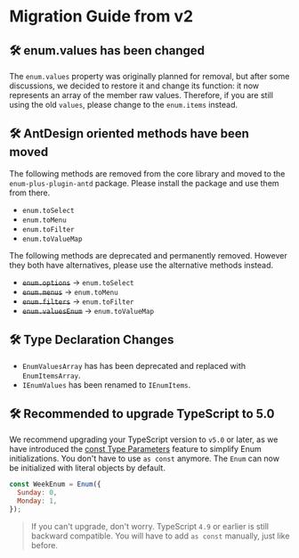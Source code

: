 # Migration Guide from v2

## 🛠 enum.values has been changed

The `enum.values` property was originally planned for removal, but after some discussions, we decided to restore it and change its function: it now represents an array of the member raw values. Therefore, if you are still using the old `values`, please change to the `enum.items` instead.

## 🛠 AntDesign oriented methods have been moved

The following methods are removed from the core library and moved to the `enum-plus-plugin-antd` package. Please install the package and use them from there.

- `enum.toSelect`
- `enum.toMenu`
- `enum.toFilter`
- `enum.toValueMap`

The following methods are deprecated and permanently removed. However they both have alternatives, please use the alternative methods instead.

- ~~`enum.options`~~ → `enum.toSelect`
- ~~`enum.menus`~~ → `enum.toMenu`
- ~~`enum.filters`~~ → `enum.toFilter`
- ~~`enum.valuesEnum`~~ → `enum.toValueMap`

## 🛠 Type Declaration Changes

- `EnumValuesArray` has has been deprecated and replaced with `EnumItemsArray`.
- `IEnumValues` has been renamed to `IEnumItems`.

## 🛠 Recommended to upgrade TypeScript to 5.0

We recommend upgrading your TypeScript version to `v5.0` or later, as we have introduced the [const Type Parameters](https://www.typescriptlang.org/docs/handbook/release-notes/typescript-5-0.html#const-type-parameters) feature to simplify Enum initializations. You don't have to use `as const` anymore. The `Enum` can now be initialized with literal objects by default.

```js
const WeekEnum = Enum({
  Sunday: 0,
  Monday: 1,
});
```

> If you can't upgrade, don't worry. TypeScript `4.9` or earlier is still backward compatible. You will have to add `as const` manually, just like before.
